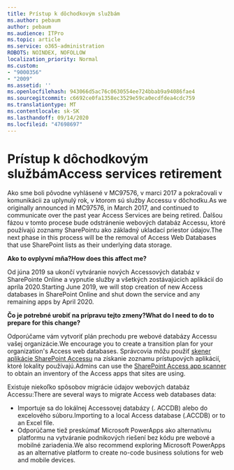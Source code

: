 ```yaml
---
title: Prístup k dôchodkovým službám
ms.author: pebaum
author: pebaum
ms.audience: ITPro
ms.topic: article
ms.service: o365-administration
ROBOTS: NOINDEX, NOFOLLOW
localization_priority: Normal
ms.custom:
- "9000356"
- "2009"
ms.assetid: ''
ms.openlocfilehash: 943066d5ac76c0630554ee724bbab9a94086fae4
ms.sourcegitcommit: c6692ce0fa1358ec3529e59ca0ecdfdea4cdc759
ms.translationtype: MT
ms.contentlocale: sk-SK
ms.lasthandoff: 09/14/2020
ms.locfileid: "47698697"
---
```

# <a name="access-services-retirement"></a><span data-ttu-id="61fd5-102">Prístup k dôchodkovým službám</span><span class="sxs-lookup"><span data-stu-id="61fd5-102">Access services retirement</span></span>

<span data-ttu-id="61fd5-103">Ako sme boli pôvodne vyhlásené v MC97576, v marci 2017 a pokračovali v komunikácii za uplynulý rok, v ktorom sú služby Accessu v dôchodku.</span><span class="sxs-lookup"><span data-stu-id="61fd5-103">As we originally announced in MC97576, in March 2017, and continued to communicate over the past year Access Services are being retired.</span></span> <span data-ttu-id="61fd5-104">Ďalšou fázou v tomto procese bude odstránenie webových databáz Accessu, ktoré používajú zoznamy SharePointu ako základný ukladací priestor údajov.</span><span class="sxs-lookup"><span data-stu-id="61fd5-104">The next phase in this process will be the removal of Access Web Databases that use SharePoint lists as their underlying data storage.</span></span>

<span data-ttu-id="61fd5-105">**Ako to ovplyvní mňa?**</span><span class="sxs-lookup"><span data-stu-id="61fd5-105">**How does this affect me?**</span></span>

<span data-ttu-id="61fd5-106">Od júna 2019 sa ukončí vytváranie nových Accessových databáz v SharePointe Online a vypnutie služby a všetkých zostávajúcich aplikácií do apríla 2020.</span><span class="sxs-lookup"><span data-stu-id="61fd5-106">Starting June 2019, we will stop creation of new Access databases in SharePoint Online and shut down the service and any remaining apps by April 2020.</span></span>

<span data-ttu-id="61fd5-107">**Čo je potrebné urobiť na prípravu tejto zmeny?**</span><span class="sxs-lookup"><span data-stu-id="61fd5-107">**What do I need to do to prepare for this change?**</span></span>

<span data-ttu-id="61fd5-108">Odporúčame vám vytvoriť plán prechodu pre webové databázy Accessu vašej organizácie.</span><span class="sxs-lookup"><span data-stu-id="61fd5-108">We encourage you to create a transition plan for your organization's Access web databases.</span></span> <span data-ttu-id="61fd5-109">Správcovia môžu použiť [skener aplikácie SharePoint Accessu](https://github.com/SharePoint/PnP-Tools/tree/master/Solutions/SharePoint.AccessApp.Scanner) na získanie zoznamu prístupových aplikácií, ktoré lokality používajú.</span><span class="sxs-lookup"><span data-stu-id="61fd5-109">Admins can use the [SharePoint Access app scanner](https://github.com/SharePoint/PnP-Tools/tree/master/Solutions/SharePoint.AccessApp.Scanner) to obtain an inventory of the Access apps that sites are using.</span></span>

<span data-ttu-id="61fd5-110">Existuje niekoľko spôsobov migrácie údajov webových databáz Accessu:</span><span class="sxs-lookup"><span data-stu-id="61fd5-110">There are several ways to migrate Access web databases data:</span></span>

- <span data-ttu-id="61fd5-111">Importuje sa do lokálnej Accessovej databázy (. ACCDB) alebo do excelového súboru.</span><span class="sxs-lookup"><span data-stu-id="61fd5-111">Importing to a local Access database (.ACCDB) or to an Excel file.</span></span>
- <span data-ttu-id="61fd5-112">Odporúčame tiež preskúmať Microsoft PowerApps ako alternatívnu platformu na vytváranie podnikových riešení bez kódu pre webové a mobilné zariadenia.</span><span class="sxs-lookup"><span data-stu-id="61fd5-112">We also recommend exploring Microsoft PowerApps as an alternative platform to create no-code business solutions for web and mobile devices.</span></span>